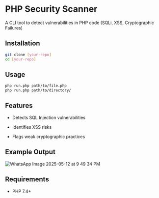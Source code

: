 # PHP Security Scanner

A CLI tool to detect vulnerabilities in PHP code (SQLi, XSS, Cryptographic Failures)

## Installation
```bash
git clone [your-repo]
cd [your-repo]
```

## Usage
``` bash
php run.php path/to/file.php
php run.php path/to/directory/
```

## Features

- Detects SQL Injection vulnerabilities
    
- Identifies XSS risks
    
- Flags weak cryptographic practices
    

## Example Output
![WhatsApp Image 2025-05-12 at 9 49 34 PM](https://github.com/user-attachments/assets/5b04c46c-d0db-4e31-b65d-34b827c7e3eb)

## Requirements
- PHP 7.4+

